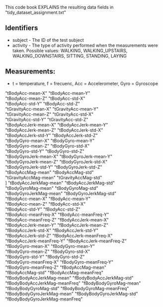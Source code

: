 This code book EXPLAINS the resulting data fields in "tidy_dataset_assignment.txt"

## Identifiers

- subject - The ID of the test subject
- activity - The type of activity performed when the measurements were taken. 
             Possible values: WALKING, WALKING_UPSTAIRS, WALKING_DOWNSTAIRS, SITTING, STANDING, LAYING

## Measurements: 
- t = temperature, f = frecuenc, Acc = Accelerometer, Gyro = Gyroscope

"tBodyAcc-mean-X"               "tBodyAcc-mean-Y"              
"tBodyAcc-mean-Z"               "tBodyAcc-std-X"               
"tBodyAcc-std-Y"                "tBodyAcc-std-Z"               
"tGravityAcc-mean-X"            "tGravityAcc-mean-Y"           
"tGravityAcc-mean-Z"            "tGravityAcc-std-X"            
"tGravityAcc-std-Y"             "tGravityAcc-std-Z"            
"tBodyAccJerk-mean-X"           "tBodyAccJerk-mean-Y"          
"tBodyAccJerk-mean-Z"           "tBodyAccJerk-std-X"           
"tBodyAccJerk-std-Y"            "tBodyAccJerk-std-Z"           
"tBodyGyro-mean-X"              "tBodyGyro-mean-Y"             
"tBodyGyro-mean-Z"              "tBodyGyro-std-X"              
"tBodyGyro-std-Y"               "tBodyGyro-std-Z"              
"tBodyGyroJerk-mean-X"          "tBodyGyroJerk-mean-Y"         
"tBodyGyroJerk-mean-Z"          "tBodyGyroJerk-std-X"          
"tBodyGyroJerk-std-Y"           "tBodyGyroJerk-std-Z"          
"tBodyAccMag-mean"              "tBodyAccMag-std"              
"tGravityAccMag-mean"           "tGravityAccMag-std"           
] "tBodyAccJerkMag-mean"          "tBodyAccJerkMag-std"          
"tBodyGyroMag-mean"             "tBodyGyroMag-std"             
"tBodyGyroJerkMag-mean"         "tBodyGyroJerkMag-std"         
"fBodyAcc-mean-X"               "fBodyAcc-mean-Y"              
"fBodyAcc-mean-Z"               "fBodyAcc-std-X"               
"fBodyAcc-std-Y"                "fBodyAcc-std-Z"               
"fBodyAcc-meanFreq-X"           "fBodyAcc-meanFreq-Y"          
"fBodyAcc-meanFreq-Z"           "fBodyAccJerk-mean-X"          
"fBodyAccJerk-mean-Y"           "fBodyAccJerk-mean-Z"          
"fBodyAccJerk-std-X"            "fBodyAccJerk-std-Y"           
"fBodyAccJerk-std-Z"            "fBodyAccJerk-meanFreq-X"      
"fBodyAccJerk-meanFreq-Y"       "fBodyAccJerk-meanFreq-Z"      
"fBodyGyro-mean-X"              "fBodyGyro-mean-Y"             
"fBodyGyro-mean-Z"              "fBodyGyro-std-X"              
"fBodyGyro-std-Y"               "fBodyGyro-std-Z"              
"fBodyGyro-meanFreq-X"          "fBodyGyro-meanFreq-Y"         
"fBodyGyro-meanFreq-Z"          "fBodyAccMag-mean"             
"fBodyAccMag-std"               "fBodyAccMag-meanFreq"         
"fBodyBodyAccJerkMag-mean"      "fBodyBodyAccJerkMag-std"      
"fBodyBodyAccJerkMag-meanFreq"  "fBodyBodyGyroMag-mean"        
"fBodyBodyGyroMag-std"          "fBodyBodyGyroMag-meanFreq"    
"fBodyBodyGyroJerkMag-mean"     "fBodyBodyGyroJerkMag-std"     
"fBodyBodyGyroJerkMag-meanFreq"

